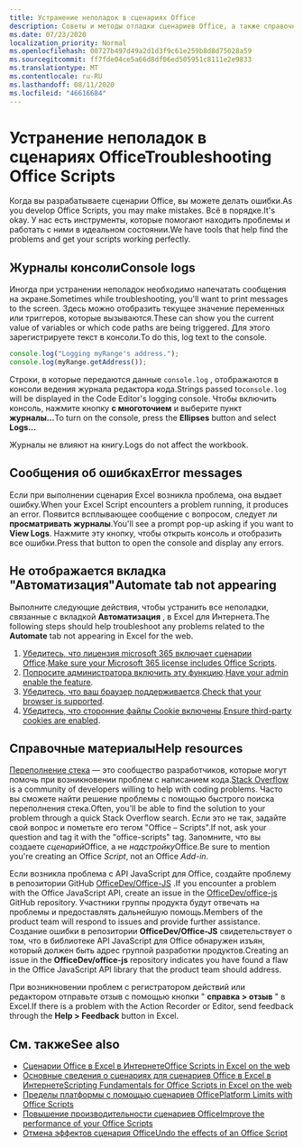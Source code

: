 ```yaml
---
title: Устранение неполадок в сценариях Office
description: Советы и методы отладки сценариев Office, а также справочные ресурсы.
ms.date: 07/23/2020
localization_priority: Normal
ms.openlocfilehash: 00727b497d49a2d1d3f9c61e259b8d8d75028a59
ms.sourcegitcommit: ff7fde04ce5a66d8df06ed505951c8111e2e9833
ms.translationtype: MT
ms.contentlocale: ru-RU
ms.lasthandoff: 08/11/2020
ms.locfileid: "46616684"
---
```

# <a name="troubleshooting-office-scripts"></a><span data-ttu-id="8b74d-103">Устранение неполадок в сценариях Office</span><span class="sxs-lookup"><span data-stu-id="8b74d-103">Troubleshooting Office Scripts</span></span>

<span data-ttu-id="8b74d-104">Когда вы разрабатываете сценарии Office, вы можете делать ошибки.</span><span class="sxs-lookup"><span data-stu-id="8b74d-104">As you develop Office Scripts, you may make mistakes.</span></span> <span data-ttu-id="8b74d-105">Всё в порядке.</span><span class="sxs-lookup"><span data-stu-id="8b74d-105">It's okay.</span></span> <span data-ttu-id="8b74d-106">У нас есть инструменты, которые помогают находить проблемы и работать с ними в идеальном состоянии.</span><span class="sxs-lookup"><span data-stu-id="8b74d-106">We have tools that help find the problems and get your scripts working perfectly.</span></span>

## <a name="console-logs"></a><span data-ttu-id="8b74d-107">Журналы консоли</span><span class="sxs-lookup"><span data-stu-id="8b74d-107">Console logs</span></span>

<span data-ttu-id="8b74d-108">Иногда при устранении неполадок необходимо напечатать сообщения на экране.</span><span class="sxs-lookup"><span data-stu-id="8b74d-108">Sometimes while troubleshooting, you'll want to print messages to the screen.</span></span> <span data-ttu-id="8b74d-109">Здесь можно отобразить текущее значение переменных или триггеров, которые вызываются.</span><span class="sxs-lookup"><span data-stu-id="8b74d-109">These can show you the current value of variables or which code paths are being triggered.</span></span> <span data-ttu-id="8b74d-110">Для этого зарегистрируете текст в консоли.</span><span class="sxs-lookup"><span data-stu-id="8b74d-110">To do this, log text to the console.</span></span>

```TypeScript
console.log("Logging myRange's address.");
console.log(myRange.getAddress());
```

<span data-ttu-id="8b74d-111">Строки, в которые передаются данные `console.log` , отображаются в консоли ведения журнала редактора кода.</span><span class="sxs-lookup"><span data-stu-id="8b74d-111">Strings passed to`console.log` will be displayed in the Code Editor's logging console.</span></span> <span data-ttu-id="8b74d-112">Чтобы включить консоль, нажмите кнопку **с многоточием** и выберите пункт **журналы...**</span><span class="sxs-lookup"><span data-stu-id="8b74d-112">To turn on the console, press the **Ellipses** button and select **Logs...**</span></span>

<span data-ttu-id="8b74d-113">Журналы не влияют на книгу.</span><span class="sxs-lookup"><span data-stu-id="8b74d-113">Logs do not affect the workbook.</span></span>

## <a name="error-messages"></a><span data-ttu-id="8b74d-114">Сообщения об ошибках</span><span class="sxs-lookup"><span data-stu-id="8b74d-114">Error messages</span></span>

<span data-ttu-id="8b74d-115">Если при выполнении сценария Excel возникла проблема, она выдает ошибку.</span><span class="sxs-lookup"><span data-stu-id="8b74d-115">When your Excel Script encounters a problem running, it produces an error.</span></span> <span data-ttu-id="8b74d-116">Появится всплывающее сообщение с вопросом, следует ли **просматривать журналы**.</span><span class="sxs-lookup"><span data-stu-id="8b74d-116">You'll see a prompt pop-up asking if you want to **View Logs**.</span></span> <span data-ttu-id="8b74d-117">Нажмите эту кнопку, чтобы открыть консоль и отобразить все ошибки.</span><span class="sxs-lookup"><span data-stu-id="8b74d-117">Press that button to open the console and display any errors.</span></span>

## <a name="automate-tab-not-appearing"></a><span data-ttu-id="8b74d-118">Не отображается вкладка "Автоматизация"</span><span class="sxs-lookup"><span data-stu-id="8b74d-118">Automate tab not appearing</span></span>

<span data-ttu-id="8b74d-119">Выполните следующие действия, чтобы устранить все неполадки, связанные с вкладкой **Автоматизация** , в Excel для Интернета.</span><span class="sxs-lookup"><span data-stu-id="8b74d-119">The following steps should help troubleshoot any problems related to the **Automate** tab not appearing in Excel for the web.</span></span>

1. <span data-ttu-id="8b74d-120">[Убедитесь, что лицензия microsoft 365 включает сценарии Office](../overview/excel.md#requirements).</span><span class="sxs-lookup"><span data-stu-id="8b74d-120">[Make sure your Microsoft 365 license includes Office Scripts](../overview/excel.md#requirements).</span></span>
1. <span data-ttu-id="8b74d-121">[Попросите администратора включить эту функцию](https://support.office.com/article/office-scripts-settings-in-m365-19d3c51a-6ca2-40ab-978d-60fa49554dcf).</span><span class="sxs-lookup"><span data-stu-id="8b74d-121">[Have your admin enable the feature](https://support.office.com/article/office-scripts-settings-in-m365-19d3c51a-6ca2-40ab-978d-60fa49554dcf).</span></span>
1. <span data-ttu-id="8b74d-122">[Убедитесь, что ваш браузер поддерживается](platform-limits.md#browser-support).</span><span class="sxs-lookup"><span data-stu-id="8b74d-122">[Check that your browser is supported](platform-limits.md#browser-support).</span></span>
1. <span data-ttu-id="8b74d-123">[Убедитесь, что сторонние файлы Cookie включены](platform-limits.md#third-party-cookies).</span><span class="sxs-lookup"><span data-stu-id="8b74d-123">[Ensure third-party cookies are enabled](platform-limits.md#third-party-cookies).</span></span>

## <a name="help-resources"></a><span data-ttu-id="8b74d-124">Справочные материалы</span><span class="sxs-lookup"><span data-stu-id="8b74d-124">Help resources</span></span>

<span data-ttu-id="8b74d-125">[Переполнение стека](https://stackoverflow.com/questions/tagged/office-scripts) — это сообщество разработчиков, которые могут помочь при возникновении проблем с написанием кода.</span><span class="sxs-lookup"><span data-stu-id="8b74d-125">[Stack Overflow](https://stackoverflow.com/questions/tagged/office-scripts) is a community of developers willing to help with coding problems.</span></span> <span data-ttu-id="8b74d-126">Часто вы сможете найти решение проблемы с помощью быстрого поиска переполнения стека.</span><span class="sxs-lookup"><span data-stu-id="8b74d-126">Often, you'll be able to find the solution to your problem through a quick Stack Overflow search.</span></span> <span data-ttu-id="8b74d-127">Если это не так, задайте свой вопрос и пометьте его тегом "Office – Scripts".</span><span class="sxs-lookup"><span data-stu-id="8b74d-127">If not, ask your question and tag it with the "office-scripts" tag.</span></span> <span data-ttu-id="8b74d-128">Запомните, что вы создаете *сценарий*Office, а не *надстройку*Office.</span><span class="sxs-lookup"><span data-stu-id="8b74d-128">Be sure to mention you're creating an Office *Script*, not an Office *Add-in*.</span></span>

<span data-ttu-id="8b74d-129">Если возникла проблема с API JavaScript для Office, создайте проблему в репозитории GitHub [OfficeDev/Office-JS](https://github.com/OfficeDev/office-js) .</span><span class="sxs-lookup"><span data-stu-id="8b74d-129">If you encounter a problem with the Office JavaScript API, create an issue in the [OfficeDev/office-js](https://github.com/OfficeDev/office-js) GitHub repository.</span></span> <span data-ttu-id="8b74d-130">Участники группы продукта будут отвечать на проблемы и предоставлять дальнейшую помощь.</span><span class="sxs-lookup"><span data-stu-id="8b74d-130">Members of the product team will respond to issues and provide further assistance.</span></span> <span data-ttu-id="8b74d-131">Создание ошибки в репозитории **OfficeDev/Office-JS** свидетельствует о том, что в библиотеке API JavaScript для Office обнаружен изъян, который должен быть адрес группой разработки продуктов.</span><span class="sxs-lookup"><span data-stu-id="8b74d-131">Creating an issue in the **OfficeDev/office-js** repository indicates you have found a flaw in the Office JavaScript API library that the product team should address.</span></span>

<span data-ttu-id="8b74d-132">При возникновении проблем с регистратором действий или редактором отправьте отзыв с помощью кнопки " **справка > отзыв** " в Excel.</span><span class="sxs-lookup"><span data-stu-id="8b74d-132">If there is a problem with the Action Recorder or Editor, send feedback through the **Help > Feedback** button in Excel.</span></span>

## <a name="see-also"></a><span data-ttu-id="8b74d-133">См. также</span><span class="sxs-lookup"><span data-stu-id="8b74d-133">See also</span></span>

- [<span data-ttu-id="8b74d-134">Сценарии Office в Excel в Интернете</span><span class="sxs-lookup"><span data-stu-id="8b74d-134">Office Scripts in Excel on the web</span></span>](../overview/excel.md)
- [<span data-ttu-id="8b74d-135">Основные сведения о сценариях для сценариев Office в Excel в Интернете</span><span class="sxs-lookup"><span data-stu-id="8b74d-135">Scripting Fundamentals for Office Scripts in Excel on the web</span></span>](../develop/scripting-fundamentals.md)
- [<span data-ttu-id="8b74d-136">Пределы платформы с помощью сценариев Office</span><span class="sxs-lookup"><span data-stu-id="8b74d-136">Platform Limits with Office Scripts</span></span>](platform-limits.md)
- [<span data-ttu-id="8b74d-137">Повышение производительности сценариев Office</span><span class="sxs-lookup"><span data-stu-id="8b74d-137">Improve the performance of your Office Scripts</span></span>](../develop/web-client-performance.md)
- [<span data-ttu-id="8b74d-138">Отмена эффектов сценария Office</span><span class="sxs-lookup"><span data-stu-id="8b74d-138">Undo the effects of an Office Script</span></span>](undo.md)
